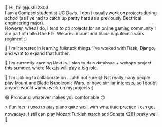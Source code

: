 👋 Hi, I’m @justin2303  
I am a Compsci student at UC Davis. I don't usually work on projects during school (as I've had to catch up pretty hard as a previously Electrical engineering major).  
However, when I do, I tend to do projects for an online gaming community I am part of called the 61e. We are a mount and blade napoleonic wars regiment :)  

👀 I’m interested in learning fullstack things. I've worked with Flask, Django, and want to expand that further.  

🌱 I’m currently learning Next.js. I plan to do a database + webapp project this summer, where Next.js will play a big role.    

💞️ I’m looking to collaborate on ... uhh not sure 😅 Not really many people play Mount and Blade Napoleonic Wars, or have similar interests, so I doubt anyone would wanna work on my projects :)  

😄 Pronouns: whatever makes you comfortable 🙃  

⚡ Fun fact: I used to play piano quite well, with what little practice I can get nowadays, I still can play Mozart Turkish march and Sonata K281 pretty well 🤡

<!---
justin2303/justin2303 is a ✨ special ✨ repository because its `README.md` (this file) appears on your GitHub profile.
You can click the Preview link to take a look at your changes.
--->
